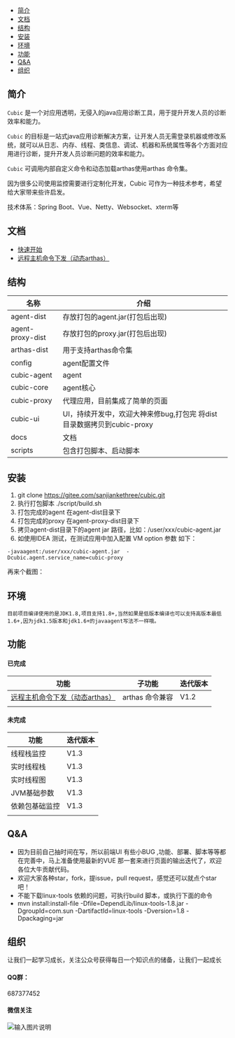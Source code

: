 - [简介](#简介)
- [文档](#文档)
- [结构](#结构)
- [安装](#安装)
- [环境](#环境)
- [功能](#功能)
- [Q&A](#Q&A)
- [组织](#组织)
 
## 简介

`Cubic` 是一个对应用透明，无侵入的java应用诊断工具，用于提升开发人员的诊断效率和能力。

`Cubic` 的目标是一站式java应用诊断解决方案，让开发人员无需登录机器或修改系统，就可以从日志、内存、线程、类信息、调试、机器和系统属性等各个方面对应用进行诊断，提升开发人员诊断问题的效率和能力。

`Cubic` 可调用内部自定义命令和动态加载arthas使用arthas 命令集。

因为很多公司使用监控需要进行定制化开发，Cubic 可作为一种技术参考，希望给大家带来些许启发。
 
技术体系：Spring Boot、Vue、Netty、Websocket、xterm等
 

## 文档
- [快速开始](docs/cn/quick_start.md)
- [远程主机命令下发（动态arthas）](docs/cn/arthas_tools.md)
 
## 结构
 
| 名称               | 介绍                                             |
|------------------|------------------------------------------------|
| agent-dist       | 存放打包的agent.jar(打包后出现)                          |
| agent-proxy-dist | 存放打包的proxy.jar(打包后出现)                          |
| arthas-dist      | 用于支持arthas命令集                                  |
| config           | agent配置文件                                      |
| cubic-agent      | agent                                          |
| cubic-core       | agent核心                                        |
| cubic-proxy      | 代理应用，目前集成了简单的页面                                |
| cubic-ui         | UI，持续开发中，欢迎大神来修bug,打包完 将dist目录数据拷贝到cubic-proxy |
| docs             | 文档   |
| scripts             | 包含打包脚本、启动脚本                                       |


## 安装

1.  git clone https://gitee.com/sanjiankethree/cubic.git
2.  执行打包脚本 ./script/build.sh
3.  打包完成的agent 在agent-dist目录下
4.  打包完成的proxy 在agent-proxy-dist目录下
5.  拷贝agent-dist目录下的agent jar 路径，比如：/user/xxx/cubic-agent.jar
6.  如使用IDEA 测试，在测试应用中加入配置 VM option 参数 如下：
```
-javaagent:/user/xxx/cubic-agent.jar  -Dcubic.agent.service_name=cubic-proxy
```
再来个截图：



## 环境
    目前项目编译使用的是JDK1.8,项目支持1.8+,当然如果是低版本编译也可以支持高版本最低1.6+,因为jdk1.5版本和jdk1.6+的javaagent写法不一样哦。


## 功能

#### 已完成

| 功能       | 子功能         | 迭代版本 |
|----------|-------------|------|
| [远程主机命令下发（动态arthas）](docs/cn/arthas_tools.md) | arthas 命令兼容 | V1.2 |
|          |             |      |

#### 未完成


 | 功能      | 迭代版本 |
|---------|------|
| 线程栈监控   | V1.3 |
| 实时线程栈   | V1.3 |
| 实时线程图   | V1.3 |
| JVM基础参数 | V1.3 |
| 依赖包基础监控 | V1.3 |
|         |      |

 
## Q&A
- 因为目前自己抽时间在写，所以前端UI 有些小BUG ,功能、部署、脚本等等都在完善中，马上准备使用最新的VUE 那一套来进行页面的输出迭代了，欢迎各位大牛贡献代码。
- 欢迎大家各种star，fork，提issue，pull request，感觉还可以就点个star吧！
- 不能下载linux-tools 依赖的问题，可执行build 脚本，或执行下面的命令
- mvn install:install-file -Dfile=DependLib/linux-tools-1.8.jar -DgroupId=com.sun -DartifactId=linux-tools -Dversion=1.8 -Dpackaging=jar

## 组织
 让我们一起学习成长，关注公众号获得每日一个知识点的储备，让我们一起成长

#### QQ群：
687377452


#### 微信关注

 ![输入图片说明](https://images.gitee.com/uploads/images/2020/1012/211345_e216e60c_1168339.jpeg "架构技术.jpg")

